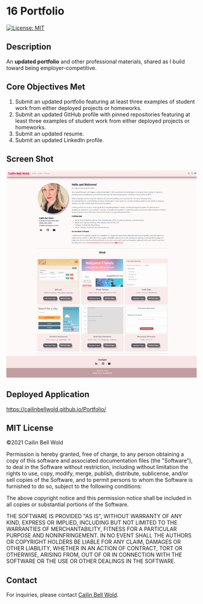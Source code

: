 # 16 Portfolio
[![License: MIT](https://img.shields.io/github/license/CailinBellWold/Team-Profile-Generator?style=plastic)](https://opensource.org/licenses/MIT)

## Description

An **updated portfolio** and other professional materials, shared as I build toward being employer-competitive.

## Core Objectives Met

1. Submit an updated portfolio featuring at least three examples of student work from either deployed projects or homeworks.
2. Submit an updated GitHub profile with pinned repositories featuring at least three examples of student work from either deployed projects or homeworks.
3. Submit an updated resume.
4. Submit an updated LinkedIn profile.

## Screen Shot

![My portfolio.](./images/CailinBellWoldPortfolioV3.png) 

## Deployed Application

https://cailinbellwold.github.io/Portfolio/

## MIT License
&copy;2021 Cailin Bell Wold

Permission is hereby granted, free of charge, to any person obtaining a copy
of this software and associated documentation files (the "Software"), to deal
in the Software without restriction, including without limitation the rights
to use, copy, modify, merge, publish, distribute, sublicense, and/or sell
copies of the Software, and to permit persons to whom the Software is
furnished to do so, subject to the following conditions:

The above copyright notice and this permission notice shall be included in all
copies or substantial portions of the Software.

THE SOFTWARE IS PROVIDED "AS IS", WITHOUT WARRANTY OF ANY KIND, EXPRESS OR
IMPLIED, INCLUDING BUT NOT LIMITED TO THE WARRANTIES OF MERCHANTABILITY,
FITNESS FOR A PARTICULAR PURPOSE AND NONINFRINGEMENT. IN NO EVENT SHALL THE
AUTHORS OR COPYRIGHT HOLDERS BE LIABLE FOR ANY CLAIM, DAMAGES OR OTHER
LIABILITY, WHETHER IN AN ACTION OF CONTRACT, TORT OR OTHERWISE, ARISING FROM,
OUT OF OR IN CONNECTION WITH THE SOFTWARE OR THE USE OR OTHER DEALINGS IN THE
SOFTWARE.

## Contact
For inquiries, please contact [Cailin Bell Wold](https://github.com/CailinBellWold).

